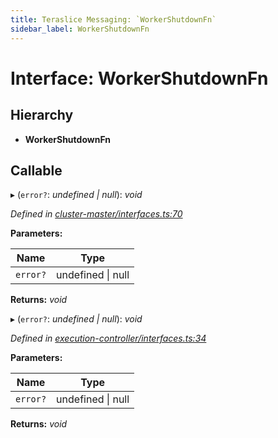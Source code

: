 ```yaml
---
title: Teraslice Messaging: `WorkerShutdownFn`
sidebar_label: WorkerShutdownFn
---
```


# Interface: WorkerShutdownFn

## Hierarchy

* **WorkerShutdownFn**

## Callable

▸ (`error?`: *undefined | null*): *void*

*Defined in [cluster-master/interfaces.ts:70](https://github.com/terascope/teraslice/blob/9dc0f8b8/packages/teraslice-messaging/src/cluster-master/interfaces.ts#L70)*

**Parameters:**

Name | Type |
------ | ------ |
`error?` | undefined \| null |

**Returns:** *void*

▸ (`error?`: *undefined | null*): *void*

*Defined in [execution-controller/interfaces.ts:34](https://github.com/terascope/teraslice/blob/9dc0f8b8/packages/teraslice-messaging/src/execution-controller/interfaces.ts#L34)*

**Parameters:**

Name | Type |
------ | ------ |
`error?` | undefined \| null |

**Returns:** *void*

